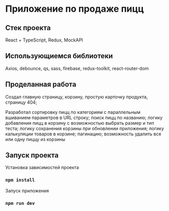 # Приложение по продаже пицц

## Стек проекта
React + TypeScript, Redux, MockAPI

## Использующиемся библиотеки
Axios, debounce, qs, sass, firebase, redux-toolkit,   react-router-dom

## Проделанная работа
Создал главную страницу, корзину, простую карточку продукта, страницу 404;

Разработал сортировку пицц по категориям c параллельным вшиванием параметров в URL строку; поиск пицц по названию; логику добавления пицц в корзину с возможностью выбрать размер и тип теста; логику сохранения корзины при обновлении приложения; логику калькуляции товаров в корзине; пагинацию; возможность удалить все или одну пиццу из корзины

## Запуск проекта

Установка зависимостей проекта

### `npm install`

Запуск приложения

### `npm run dev`
